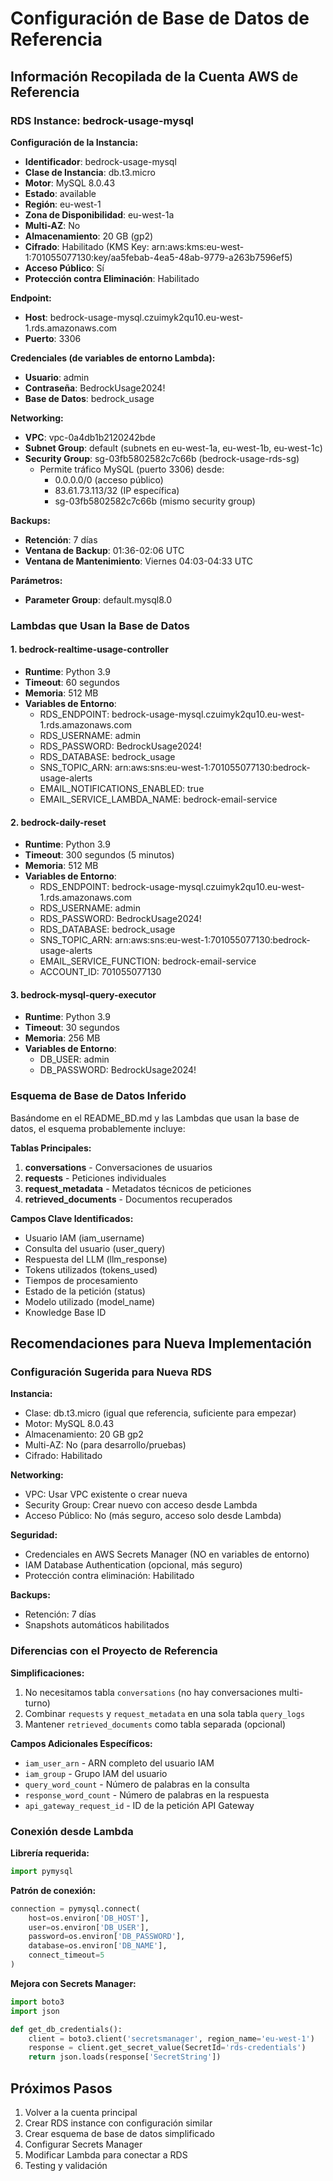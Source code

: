 # Configuración de Base de Datos de Referencia

## Información Recopilada de la Cuenta AWS de Referencia

### RDS Instance: bedrock-usage-mysql

**Configuración de la Instancia:**
- **Identificador**: bedrock-usage-mysql
- **Clase de Instancia**: db.t3.micro
- **Motor**: MySQL 8.0.43
- **Estado**: available
- **Región**: eu-west-1
- **Zona de Disponibilidad**: eu-west-1a
- **Multi-AZ**: No
- **Almacenamiento**: 20 GB (gp2)
- **Cifrado**: Habilitado (KMS Key: arn:aws:kms:eu-west-1:701055077130:key/aa5febab-4ea5-48ab-9779-a263b7596ef5)
- **Acceso Público**: Sí
- **Protección contra Eliminación**: Habilitado

**Endpoint:**
- **Host**: bedrock-usage-mysql.czuimyk2qu10.eu-west-1.rds.amazonaws.com
- **Puerto**: 3306

**Credenciales (de variables de entorno Lambda):**
- **Usuario**: admin
- **Contraseña**: BedrockUsage2024!
- **Base de Datos**: bedrock_usage

**Networking:**
- **VPC**: vpc-0a4db1b2120242bde
- **Subnet Group**: default (subnets en eu-west-1a, eu-west-1b, eu-west-1c)
- **Security Group**: sg-03fb5802582c7c66b (bedrock-usage-rds-sg)
  - Permite tráfico MySQL (puerto 3306) desde:
    - 0.0.0.0/0 (acceso público)
    - 83.61.73.113/32 (IP específica)
    - sg-03fb5802582c7c66b (mismo security group)

**Backups:**
- **Retención**: 7 días
- **Ventana de Backup**: 01:36-02:06 UTC
- **Ventana de Mantenimiento**: Viernes 04:03-04:33 UTC

**Parámetros:**
- **Parameter Group**: default.mysql8.0

### Lambdas que Usan la Base de Datos

#### 1. bedrock-realtime-usage-controller
- **Runtime**: Python 3.9
- **Timeout**: 60 segundos
- **Memoria**: 512 MB
- **Variables de Entorno**:
  - RDS_ENDPOINT: bedrock-usage-mysql.czuimyk2qu10.eu-west-1.rds.amazonaws.com
  - RDS_USERNAME: admin
  - RDS_PASSWORD: BedrockUsage2024!
  - RDS_DATABASE: bedrock_usage
  - SNS_TOPIC_ARN: arn:aws:sns:eu-west-1:701055077130:bedrock-usage-alerts
  - EMAIL_NOTIFICATIONS_ENABLED: true
  - EMAIL_SERVICE_LAMBDA_NAME: bedrock-email-service

#### 2. bedrock-daily-reset
- **Runtime**: Python 3.9
- **Timeout**: 300 segundos (5 minutos)
- **Memoria**: 512 MB
- **Variables de Entorno**:
  - RDS_ENDPOINT: bedrock-usage-mysql.czuimyk2qu10.eu-west-1.rds.amazonaws.com
  - RDS_USERNAME: admin
  - RDS_PASSWORD: BedrockUsage2024!
  - RDS_DATABASE: bedrock_usage
  - SNS_TOPIC_ARN: arn:aws:sns:eu-west-1:701055077130:bedrock-usage-alerts
  - EMAIL_SERVICE_FUNCTION: bedrock-email-service
  - ACCOUNT_ID: 701055077130

#### 3. bedrock-mysql-query-executor
- **Runtime**: Python 3.9
- **Timeout**: 30 segundos
- **Memoria**: 256 MB
- **Variables de Entorno**:
  - DB_USER: admin
  - DB_PASSWORD: BedrockUsage2024!

### Esquema de Base de Datos Inferido

Basándome en el README_BD.md y las Lambdas que usan la base de datos, el esquema probablemente incluye:

**Tablas Principales:**
1. **conversations** - Conversaciones de usuarios
2. **requests** - Peticiones individuales
3. **request_metadata** - Metadatos técnicos de peticiones
4. **retrieved_documents** - Documentos recuperados

**Campos Clave Identificados:**
- Usuario IAM (iam_username)
- Consulta del usuario (user_query)
- Respuesta del LLM (llm_response)
- Tokens utilizados (tokens_used)
- Tiempos de procesamiento
- Estado de la petición (status)
- Modelo utilizado (model_name)
- Knowledge Base ID

## Recomendaciones para Nueva Implementación

### Configuración Sugerida para Nueva RDS

**Instancia:**
- Clase: db.t3.micro (igual que referencia, suficiente para empezar)
- Motor: MySQL 8.0.43
- Almacenamiento: 20 GB gp2
- Multi-AZ: No (para desarrollo/pruebas)
- Cifrado: Habilitado

**Networking:**
- VPC: Usar VPC existente o crear nueva
- Security Group: Crear nuevo con acceso desde Lambda
- Acceso Público: No (más seguro, acceso solo desde Lambda)

**Seguridad:**
- Credenciales en AWS Secrets Manager (NO en variables de entorno)
- IAM Database Authentication (opcional, más seguro)
- Protección contra eliminación: Habilitado

**Backups:**
- Retención: 7 días
- Snapshots automáticos habilitados

### Diferencias con el Proyecto de Referencia

**Simplificaciones:**
1. No necesitamos tabla `conversations` (no hay conversaciones multi-turno)
2. Combinar `requests` y `request_metadata` en una sola tabla `query_logs`
3. Mantener `retrieved_documents` como tabla separada (opcional)

**Campos Adicionales Específicos:**
- `iam_user_arn` - ARN completo del usuario IAM
- `iam_group` - Grupo IAM del usuario
- `query_word_count` - Número de palabras en la consulta
- `response_word_count` - Número de palabras en la respuesta
- `api_gateway_request_id` - ID de la petición API Gateway

### Conexión desde Lambda

**Librería requerida:**
```python
import pymysql
```

**Patrón de conexión:**
```python
connection = pymysql.connect(
    host=os.environ['DB_HOST'],
    user=os.environ['DB_USER'],
    password=os.environ['DB_PASSWORD'],
    database=os.environ['DB_NAME'],
    connect_timeout=5
)
```

**Mejora con Secrets Manager:**
```python
import boto3
import json

def get_db_credentials():
    client = boto3.client('secretsmanager', region_name='eu-west-1')
    response = client.get_secret_value(SecretId='rds-credentials')
    return json.loads(response['SecretString'])
```

## Próximos Pasos

1. Volver a la cuenta principal
2. Crear RDS instance con configuración similar
3. Crear esquema de base de datos simplificado
4. Configurar Secrets Manager
5. Modificar Lambda para conectar a RDS
6. Testing y validación
